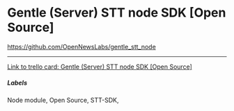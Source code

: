 # Gentle (Server) STT node SDK [Open Source]

https://github.com/OpenNewsLabs/gentle_stt_node

---

[Link to trello card: Gentle (Server) STT node SDK [Open Source]](https://trello.com/c/k9uJPfRQ)

##### Labels

Node module, Open Source, STT-SDK, 